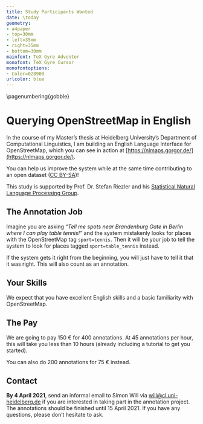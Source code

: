 ```yaml
---
title: Study Participants Wanted
date: \today
geometry:
- a4paper
- top=30mm
- left=35mm
- right=35mm
- bottom=30mm
mainfont: TeX Gyre Adventor
monofont: TeX Gyre Cursor
monofontoptions:
- Color=028900
urlcolor: blue
---
```

\pagenumbering{gobble}
# Querying OpenStreetMap in English

In the course of my Master’s thesis at Heidelberg University’s Department of
Computational Linguistics, I am building an English Language Interface for
OpenStreetMap, which you can see in action at
[https://nlmaps.gorgor.de/](https://nlmaps.gorgor.de/).

You can help us improve the system while at the same time contributing to an
open dataset ([CC BY-SA](https://creativecommons.org/licenses/by-sa/4.0/))!

This study is supported by Prof. Dr. Stefan Riezler and his [Statistical Natural
Language Processing Group](https://www.cl.uni-heidelberg.de/statnlpgroup/).

## The Annotation Job

Imagine you are asking _“Tell me spots near Brandenburg Gate in Berlin where I
can play table tennis!”_ and the system mistakenly looks for places with the
OpenStreetMap tag `sport=tennis`. Then it will be your job to tell the system to
look for places tagged `sport=table_tennis` instead.

If the system gets it right from the beginning, you will just have to tell it
that it was right. This will also count as an annotation.

## Your Skills

We expect that you have excellent English skills and a basic familiarity
with OpenStreetMap.

## The Pay

We are going to pay 150 € for 400 annotations. At 45 annotations per hour, this
will take you less than 10 hours (already including a tutorial to get you
started).

You can also do 200 annotations for 75 € instead.

## Contact

**By 4 April 2021**, send an informal email to Simon Will via
[will@cl.uni-heidelberg.de](mailto:will@cl.uni-heidelberg.de) if you are
interested in taking part in the annotation project. The annotations should be
finished until 15 April 2021. If you have any questions, please don’t hesitate
to ask.
